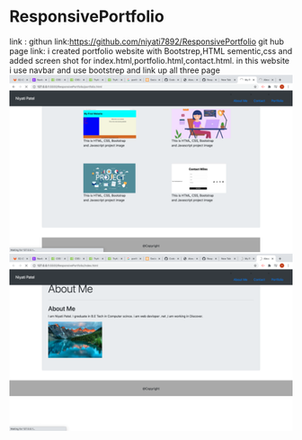 # ResponsivePortfolio
link :
githun link:https://github.com/niyati7892/ResponsivePortfolio
git hub page link:
i created portfolio website with Bootstrep,HTML sementic,css and added screen shot for index.html,portfolio.html,contact.html.
in this website i use navbar and use bootstrep and link up all three page 
![portfolio](./assest/Screen%20Shot%202020-12-14%20at%209.02.23%20PM.png)
![aboutme](./assest/Screen%20Shot%202020-12-14%20at%209.02.43%20PM.png)
